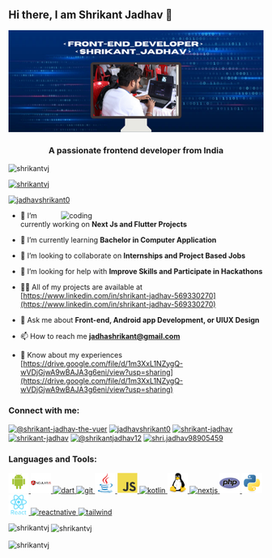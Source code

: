 ## Hi there, I am Shrikant Jadhav 👋
![logo](https://github.com/shrikantVJ/shrikantVJ/blob/main/Shrikant_Jadhav%20some_code.png)

<h3 align="center">A passionate frontend developer from India</h3>

<p align="left"> <img src="https://komarev.com/ghpvc/?username=shrikantvj&label=Profile%20views&color=0e75b6&style=flat" alt="shrikantvj" /> </p>

<p align="left"> <a href="https://github.com/ryo-ma/github-profile-trophy"><img src="https://github-profile-trophy.vercel.app/?username=shrikantvj" alt="shrikantvj" /></a> </p>

<p align="left"> <a href="https://twitter.com/jadhavshrikant0" target="blank"><img src="https://img.shields.io/twitter/follow/jadhavshrikant0?logo=twitter&style=for-the-badge" alt="jadhavshrikant0" /></a> </p>

<img align="right" alt="coding" width="400" src="https://camo.githubusercontent.com/2366b34bb903c09617990fb5fff4622f3e941349e846ddb7e73df872a9d21233/68747470733a2f2f63646e2e6472696262626c652e636f6d2f75736572732f3733303730332f73637265656e73686f74732f363538313234332f6176656e746f2e676966">

- 🔭 I’m currently working on **Next Js and Flutter Projects**

- 🌱 I’m currently learning **Bachelor in Computer Application**

- 👯 I’m looking to collaborate on **Internships and Project Based Jobs**

- 🤝 I’m looking for help with **Improve Skills and Participate in Hackathons**

- 👨‍💻 All of my projects are available at [https://www.linkedin.com/in/shrikant-jadhav-569330270](https://www.linkedin.com/in/shrikant-jadhav-569330270)

- 💬 Ask me about **Front-end, Android app Development, or UIUX Design**

- 📫 How to reach me **jadhashrikant@gmail.com**

- 📄 Know about my experiences [https://drive.google.com/file/d/1m3XxL1NZygQ-wVDjGjwA9wBAJA3g6eni/view?usp=sharing](https://drive.google.com/file/d/1m3XxL1NZygQ-wVDjGjwA9wBAJA3g6eni/view?usp=sharing)

<h3 align="left">Connect with me:</h3>
<p align="left">
<a href="https://codepen.io/@shrikant-jadhav-the-vuer" target="blank"><img align="center" src="https://raw.githubusercontent.com/rahuldkjain/github-profile-readme-generator/master/src/images/icons/Social/codepen.svg" alt="@shrikant-jadhav-the-vuer" height="30" width="40" /></a>
<a href="https://twitter.com/jadhavshrikant0" target="blank"><img align="center" src="https://raw.githubusercontent.com/rahuldkjain/github-profile-readme-generator/master/src/images/icons/Social/twitter.svg" alt="jadhavshrikant0" height="30" width="40" /></a>
<a href="https://linkedin.com/in/shrikant-jadhav" target="blank"><img align="center" src="https://raw.githubusercontent.com/rahuldkjain/github-profile-readme-generator/master/src/images/icons/Social/linked-in-alt.svg" alt="shrikant-jadhav" height="30" width="40" /></a>
<a href="https://fb.com/shrikant-jadhav" target="blank"><img align="center" src="https://raw.githubusercontent.com/rahuldkjain/github-profile-readme-generator/master/src/images/icons/Social/facebook.svg" alt="shrikant-jadhav" height="30" width="40" /></a>
<a href="https://instagram.com/@shrikantjadhav12" target="blank"><img align="center" src="https://raw.githubusercontent.com/rahuldkjain/github-profile-readme-generator/master/src/images/icons/Social/instagram.svg" alt="@shrikantjadhav12" height="30" width="40" /></a>
<a href="https://discord.gg/shri.jadhav98905459" target="blank"><img align="center" src="https://raw.githubusercontent.com/rahuldkjain/github-profile-readme-generator/master/src/images/icons/Social/discord.svg" alt="shri.jadhav98905459" height="30" width="40" /></a>
</p>

<h3 align="left">Languages and Tools:</h3>
<p align="left"> <a href="https://developer.android.com" target="_blank" rel="noreferrer"> <img src="https://raw.githubusercontent.com/devicons/devicon/master/icons/android/android-original-wordmark.svg" alt="android" width="40" height="40"/> </a> <a href="https://angular.io" target="_blank" rel="noreferrer"> <img src="https://raw.githubusercontent.com/devicons/devicon/master/icons/angularjs/angularjs-original-wordmark.svg" alt="angularjs" width="40" height="40"/> </a> <a href="https://dart.dev" target="_blank" rel="noreferrer"> <img src="https://www.vectorlogo.zone/logos/dartlang/dartlang-icon.svg" alt="dart" width="40" height="40"/> </a> <a href="https://git-scm.com/" target="_blank" rel="noreferrer"> <img src="https://www.vectorlogo.zone/logos/git-scm/git-scm-icon.svg" alt="git" width="40" height="40"/> </a> <a href="https://www.java.com" target="_blank" rel="noreferrer"> <img src="https://raw.githubusercontent.com/devicons/devicon/master/icons/java/java-original.svg" alt="java" width="40" height="40"/> </a> <a href="https://developer.mozilla.org/en-US/docs/Web/JavaScript" target="_blank" rel="noreferrer"> <img src="https://raw.githubusercontent.com/devicons/devicon/master/icons/javascript/javascript-original.svg" alt="javascript" width="40" height="40"/> </a> <a href="https://kotlinlang.org" target="_blank" rel="noreferrer"> <img src="https://www.vectorlogo.zone/logos/kotlinlang/kotlinlang-icon.svg" alt="kotlin" width="40" height="40"/> </a> <a href="https://www.linux.org/" target="_blank" rel="noreferrer"> <img src="https://raw.githubusercontent.com/devicons/devicon/master/icons/linux/linux-original.svg" alt="linux" width="40" height="40"/> </a> <a href="https://nextjs.org/" target="_blank" rel="noreferrer"> <img src="https://cdn.worldvectorlogo.com/logos/nextjs-2.svg" alt="nextjs" width="40" height="40"/> </a> <a href="https://www.php.net" target="_blank" rel="noreferrer"> <img src="https://raw.githubusercontent.com/devicons/devicon/master/icons/php/php-original.svg" alt="php" width="40" height="40"/> </a> <a href="https://www.python.org" target="_blank" rel="noreferrer"> <img src="https://raw.githubusercontent.com/devicons/devicon/master/icons/python/python-original.svg" alt="python" width="40" height="40"/> </a> <a href="https://reactjs.org/" target="_blank" rel="noreferrer"> <img src="https://raw.githubusercontent.com/devicons/devicon/master/icons/react/react-original-wordmark.svg" alt="react" width="40" height="40"/> </a> <a href="https://reactnative.dev/" target="_blank" rel="noreferrer"> <img src="https://reactnative.dev/img/header_logo.svg" alt="reactnative" width="40" height="40"/> </a> <a href="https://tailwindcss.com/" target="_blank" rel="noreferrer"> <img src="https://www.vectorlogo.zone/logos/tailwindcss/tailwindcss-icon.svg" alt="tailwind" width="40" height="40"/> </a> </p>

<p><img align="left" src="https://github-readme-stats.vercel.app/api/top-langs?username=shrikantvj&show_icons=true&locale=en&layout=compact" alt="shrikantvj" /></p>

<p>&nbsp;<img align="center" src="https://github-readme-stats.vercel.app/api?username=shrikantvj&show_icons=true&locale=en" alt="shrikantvj" /></p>

<p><img align="center" src="https://github-readme-streak-stats.herokuapp.com/?user=shrikantvj&" alt="shrikantvj" /></p>
